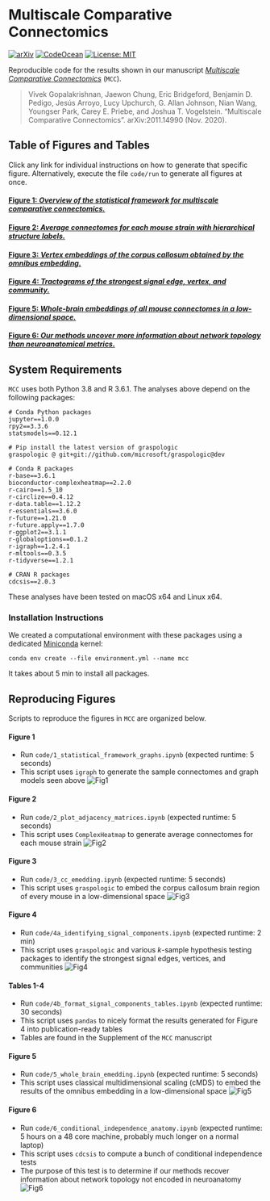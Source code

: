 # Multiscale Comparative Connectomics

[![arXiv](https://img.shields.io/badge/arXiv-2011.14990-red.svg?style=flat)](https://arxiv.org/abs/2011.14990)
[![CodeOcean](https://img.shields.io/badge/CodeOcean-2210516-blue.svg)](https://codeocean.com/capsule/2210516/tree)
[![License: MIT](https://img.shields.io/badge/License-MIT-yellow.svg)](https://opensource.org/licenses/MIT)

Reproducible code for the results shown in our manuscript [*Multiscale Comparative Connectomics*](https://arxiv.org/abs/2011.14990) (`MCC`).

> Vivek Gopalakrishnan, Jaewon Chung, Eric Bridgeford, Benjamin D. Pedigo, Jesús Arroyo, Lucy Upchurch, G. Allan Johnson, Nian Wang, Youngser Park, Carey E. Priebe, and Joshua T. Vogelstein. “Multiscale Comparative Connectomics”. arXiv:2011.14990 (Nov. 2020).

## Table of Figures and Tables

Click any link for individual instructions on how to generate that specific figure.
Alternatively, execute the file `code/run` to generate all figures at once.

#### [Figure 1: _Overview of the statistical framework for multiscale comparative connectomics._](#figure-1)

#### [Figure 2: _Average connectomes for each mouse strain with hierarchical structure labels._](#figure-2)

#### [Figure 3: _Vertex embeddings of the corpus callosum obtained by the omnibus embedding._](#figure-3)

#### [Figure 4: _Tractograms of the strongest signal edge, vertex, and community._](#figure-4)

#### [Figure 5: _Whole-brain embeddings of all mouse connectomes in a low-dimensional space._](#figure-5)

#### [Figure 6: _Our methods uncover more information about network topology than neuroanatomical metrics._](#figure-6)

## System Requirements

`MCC` uses both Python 3.8 and R 3.6.1.
The analyses above depend on the following packages:
```
# Conda Python packages
jupyter==1.0.0
rpy2==3.3.6
statsmodels==0.12.1

# Pip install the latest version of graspologic
graspologic @ git+git://github.com/microsoft/graspologic@dev

# Conda R packages
r-base==3.6.1
bioconductor-complexheatmap==2.2.0
r-cairo==1.5_10
r-circlize==0.4.12
r-data.table==1.12.2
r-essentials==3.6.0
r-future==1.21.0
r-future.apply==1.7.0
r-ggplot2==3.1.1
r-globaloptions==0.1.2
r-igraph==1.2.4.1
r-mltools==0.3.5
r-tidyverse==1.2.1

# CRAN R packages
cdcsis==2.0.3
```

These analyses have been tested on macOS x64 and Linux x64.

### Installation Instructions
We created a computational environment with these packages using a dedicated [Miniconda](https://docs.conda.io/en/latest/miniconda.html) kernel:
```
conda env create --file environment.yml --name mcc
```
It takes about 5 min to install all packages. 

## Reproducing Figures

Scripts to reproduce the figures in `MCC` are organized below.

#### Figure 1
- Run `code/1_statistical_framework_graphs.ipynb` (expected runtime: 5 seconds)
- This script uses `igraph` to generate the sample connectomes and graph models seen above
![Fig1](code/figures/1_framework.jpg)


#### Figure 2
- Run `code/2_plot_adjacency_matrices.ipynb` (expected runtime: 5 seconds)
- This script uses `ComplexHeatmap` to generate average connectomes for each mouse strain
![Fig2](code/figures/2_connectome.jpg)

#### Figure 3
- Run `code/3_cc_emedding.ipynb` (expected runtime: 5 seconds)
- This script uses `graspologic` to embed the corpus callosum brain region of every mouse in a low-dimensional space
![Fig3](code/figures/3_corpus_callosum_embedding.jpg)

#### Figure 4
- Run `code/4a_identifying_signal_components.ipynb` (expected runtime: 2 min)
- This script uses `graspologic` and various *k*-sample hypothesis testing packages to identify the strongest signal edges, vertices, and communities
![Fig4](code/figures/4_signal_tractograms.jpg)

#### Tables 1-4
- Run `code/4b_format_signal_components_tables.ipynb` (expected runtime: 30 seconds)
- This script uses `pandas` to nicely format the results generated for Figure 4 into publication-ready tables
- Tables are found in the Supplement of the `MCC` manuscript

#### Figure 5
- Run `code/5_whole_brain_emedding.ipynb` (expected runtime: 5 seconds)
- This script uses classical multidimensional scaling (cMDS) to embed the results of the omnibus embedding in a low-dimensional space
![Fig5](code/figures/5_whole_brain_embedding.jpg)

#### Figure 6
- Run `code/6_conditional_independence_anatomy.ipynb` (expected runtime: 5 hours on a 48 core machine, probably much longer on a normal laptop)
- This script uses `cdcsis` to compute a bunch of conditional independence tests
- The purpose of this test is to determine if our methods recover information about network topology not encoded in neuroanatomy
![Fig6](code/figures/6_causal.jpg)

